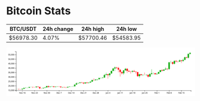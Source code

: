 # Bitcoin Stats

BTC/USDT|24h change|24h high|24h low|
|---|---|---|---|
|$56978.30|4.07%|$57700.46|$54583.95|

<img src="./chart.svg">
